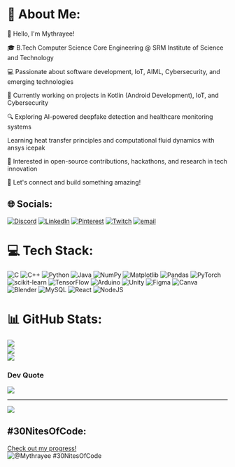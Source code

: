 # 💫 About Me:
👋 Hello, I'm Mythrayee!

🎓 B.Tech Computer Science Core Engineering @ SRM Institute of Science and Technology

💻 Passionate about software development, IoT, AIML, Cybersecurity, and emerging technologies

🚀 Currently working on projects in Kotlin (Android Development), IoT, and Cybersecurity

🔍 Exploring AI-powered deepfake detection and healthcare monitoring systems

Learning heat transfer principles and computational fluid dynamics with ansys icepak

📌 Interested in open-source contributions, hackathons, and research in tech innovation

🌟 Let's connect and build something amazing!


## 🌐 Socials:
[![Discord](https://img.shields.io/badge/Discord-%237289DA.svg?logo=discord&logoColor=white)](https://discord.gg/_mythrayee_) 
[![LinkedIn](https://img.shields.io/badge/LinkedIn-%230077B5.svg?logo=linkedin&logoColor=white)](www.linkedin.com/in/mythrayee) [![Pinterest](https://img.shields.io/badge/Pinterest-%23E60023.svg?logo=Pinterest&logoColor=white)](https://pinterest.com/Mythrayee) [![Twitch](https://img.shields.io/badge/Twitch-%239146FF.svg?logo=Twitch&logoColor=white)](https://twitch.tv/mythrayee) [![email](https://img.shields.io/badge/Email-D14836?logo=gmail&logoColor=white)](mailto:mythrayee2007@gmail.com) 

# 💻 Tech Stack:
![C](https://img.shields.io/badge/c-%2300599C.svg?style=for-the-badge&logo=c&logoColor=white) ![C++](https://img.shields.io/badge/c++-%2300599C.svg?style=for-the-badge&logo=c%2B%2B&logoColor=white) ![Python](https://img.shields.io/badge/python-3670A0?style=for-the-badge&logo=python&logoColor=ffdd54) ![Java](https://img.shields.io/badge/java-%23ED8B00.svg?style=for-the-badge&logo=openjdk&logoColor=white) ![NumPy](https://img.shields.io/badge/numpy-%23013243.svg?style=for-the-badge&logo=numpy&logoColor=white) ![Matplotlib](https://img.shields.io/badge/Matplotlib-%23ffffff.svg?style=for-the-badge&logo=Matplotlib&logoColor=black) ![Pandas](https://img.shields.io/badge/pandas-%23150458.svg?style=for-the-badge&logo=pandas&logoColor=white) ![PyTorch](https://img.shields.io/badge/PyTorch-%23EE4C2C.svg?style=for-the-badge&logo=PyTorch&logoColor=white) ![scikit-learn](https://img.shields.io/badge/scikit--learn-%23F7931E.svg?style=for-the-badge&logo=scikit-learn&logoColor=white) ![TensorFlow](https://img.shields.io/badge/TensorFlow-%23FF6F00.svg?style=for-the-badge&logo=TensorFlow&logoColor=white) ![Arduino](https://img.shields.io/badge/-Arduino-00979D?style=for-the-badge&logo=Arduino&logoColor=white) ![Unity](https://img.shields.io/badge/unity-%23000000.svg?style=for-the-badge&logo=unity&logoColor=white) ![Figma](https://img.shields.io/badge/figma-%23F24E1E.svg?style=for-the-badge&logo=figma&logoColor=white) ![Canva](https://img.shields.io/badge/Canva-%2300C4CC.svg?style=for-the-badge&logo=Canva&logoColor=white) ![Blender](https://img.shields.io/badge/blender-%23F5792A.svg?style=for-the-badge&logo=blender&logoColor=white) ![MySQL](https://img.shields.io/badge/mysql-4479A1.svg?style=for-the-badge&logo=mysql&logoColor=white) ![React](https://img.shields.io/badge/react-%2320232a.svg?style=for-the-badge&logo=react&logoColor=%2361DAFB) ![NodeJS](https://img.shields.io/badge/node.js-6DA55F?style=for-the-badge&logo=node.js&logoColor=white)
# 📊 GitHub Stats:
![](https://github-readme-stats.vercel.app/api?username=Mythrayee12&theme=dark&hide_border=false&include_all_commits=false&count_private=false)<br/>
![](https://nirzak-streak-stats.vercel.app/?user=Mythrayee12&theme=dark&hide_border=false)<br/>
![](https://github-readme-stats.vercel.app/api/top-langs/?username=Mythrayee12&theme=dark&hide_border=false&include_all_commits=false&count_private=false&layout=compact)

### Dev Quote
![](https://quotes-github-readme.vercel.app/api?type=horizontal&theme=radical)

---
[![](https://visitcount.itsvg.in/api?id=Mythrayee12&icon=0&color=0)](https://visitcount.itsvg.in)

## #30NitesOfCode:
  [Check out my progress!](https://www.codedex.io/@Mythrayee/30-nites-of-code)  
  ![@Mythrayee #30NitesOfCode](https://www.codedex.io/api/petStatus?user=Mythrayee)
<!-- Proudly created with GPRM ( https://gprm.itsvg.in ) -->

